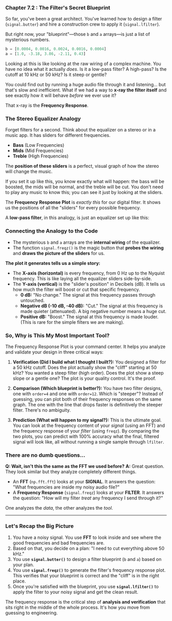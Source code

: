 ### **Chapter 7.2 : The Filter's Secret Blueprint**

So far, you've been a great architect. You've learned how to design a filter (`signal.butter`) and hire a construction crew to apply it (`signal.lfilter`).

But right now, your "blueprint"—those `b` and `a` arrays—is just a list of mysterious numbers.

```python
b = [0.0004, 0.0016, 0.0024, 0.0016, 0.0004]
a = [1.0, -3.18, 3.86, -2.11, 0.43]
```

Looking at this is like looking at the raw wiring of a complex machine. You have no idea what it actually *does*. Is it a low-pass filter? A high-pass? Is the cutoff at 10 kHz or 50 kHz? Is it steep or gentle?

You could find out by running a huge audio file through it and listening... but that's slow and inefficient. What if we had a way to **x-ray the filter itself** and see exactly how it will behave *before* we ever use it?

That x-ray is the **Frequency Response**.

### The Stereo Equalizer Analogy

Forget filters for a second. Think about the equalizer on a stereo or in a music app. It has sliders for different frequencies.

*   **Bass** (Low Frequencies)
*   **Mids** (Mid Frequencies)
*   **Treble** (High Frequencies)

The **position of these sliders** is a perfect, visual graph of how the stereo will change the music.

If you set it up like this, you know exactly what will happen: the bass will be boosted, the mids will be normal, and the treble will be cut. You don't need to play any music to know this; you can see it just by looking at the sliders.

The **Frequency Response Plot** is *exactly this* for our digital filter. It shows us the positions of all the "sliders" for every possible frequency.

A **low-pass filter**, in this analogy, is just an equalizer set up like this:

### Connecting the Analogy to the Code

*   The mysterious `b` and `a` arrays are the **internal wiring** of the equalizer.
*   The function `signal.freqz()` is the magic button that **probes the wiring** and **draws the picture of the sliders** for us.

**The plot it generates tells us a simple story:**

*   The **X-axis (horizontal)** is every frequency, from 0 Hz up to the Nyquist frequency. This is like laying all the equalizer sliders side-by-side.
*   The **Y-axis (vertical)** is the "slider's position" in Decibels (dB). It tells us how much the filter will boost or cut that specific frequency.
    *   **0 dB:** "No change." The signal at this frequency passes through untouched.
    *   **Negative dB (-10 dB, -40 dB):** "Cut." The signal at this frequency is made quieter (attenuated). A big negative number means a huge cut.
    *   **Positive dB:** "Boost." The signal at this frequency is made louder. (This is rare for the simple filters we are making).

### So, Why is This My Most Important Tool?

The Frequency Response Plot is your command center. It helps you analyze and validate your design in three critical ways:

1.  **Verification (Did I build what I thought I built?):**
    You designed a filter for a 50 kHz cutoff. Does the plot actually show the "cliff" starting at 50 kHz? You wanted a steep filter (high order). Does the plot show a steep slope or a gentle one? The plot is your quality control. It's the proof.

2.  **Comparison (Which blueprint is better?):**
    You have two filter designs, one with `order=4` and one with `order=12`. Which is "steeper"? Instead of guessing, you can plot both of their frequency responses on the same graph. The one with the line that drops faster is definitively the steeper filter. There's no ambiguity.

3.  **Prediction (What will happen to my signal?):**
    This is the ultimate goal. You can look at the frequency content of your *signal* (using an FFT) and the frequency response of your *filter* (using `freqz`). By comparing the two plots, you can predict with 100% accuracy what the final, filtered signal will look like, all without running a single sample through `lfilter`.

### There are no dumb questions...

**Q: Wait, isn't this the same as the FFT we used before?**
**A:** Great question. They look similar but they analyze completely different things.
*   An **FFT** (`np.fft.fft`) looks at your **SIGNAL**. It answers the question: "What frequencies are inside my noisy audio file?"
*   A **Frequency Response** (`signal.freqz`) looks at your **FILTER**. It answers the question: "How will my filter *treat* any frequency I send through it?"

One analyzes the *data*, the other analyzes the *tool*.

---

### **Let's Recap the Big Picture**

1.  You have a noisy signal. You use **FFT** to look inside and see where the good frequencies and bad frequencies are.
2.  Based on that, you decide on a plan: "I need to cut everything above 50 kHz."
3.  You use **`signal.butter()`** to design a filter blueprint (`b` and `a`) based on your plan.
4.  You use **`signal.freqz()`** to generate the filter's frequency response plot. This verifies that your blueprint is correct and the "cliff" is in the right place.
5.  Once you're satisfied with the blueprint, you use **`signal.lfilter()`** to apply the filter to your noisy signal and get the clean result.

The frequency response is the critical step of **analysis and verification** that sits right in the middle of the whole process. It's how you move from guessing to engineering.